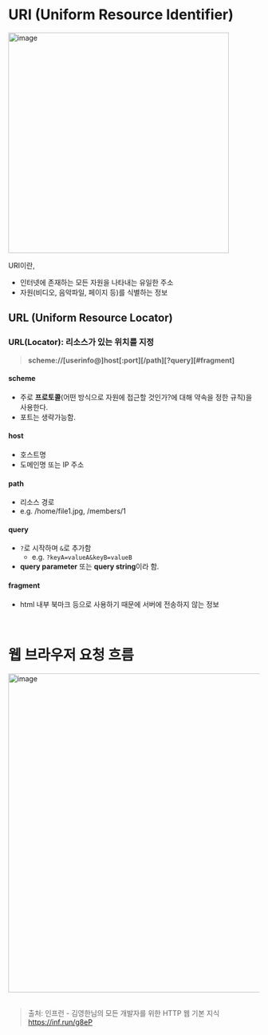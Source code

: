 # URI (Uniform Resource Identifier)

<img width="442" alt="image" src="https://user-images.githubusercontent.com/56334513/170079522-4b9c93de-98fb-4a88-8706-12578fcc7f3d.png">

URI이란,
+ 인터넷에 존재하는 모든 자원을 나타내는 유일한 주소
+ 자원(비디오, 음악파일, 페이지 등)를 식별하는 정보

## URL (Uniform Resource Locator)

### URL(Locator): 리소스가 있는 위치를 지정

> **scheme://[userinfo@]host[:port][/path][?query][#fragment]**

#### scheme
+ 주로 **프로토콜**(어떤 방식으로 자원에 접근할 것인가?에 대해 약속을 정한 규칙)을 사용한다.
+ 포트는 생략가능함.

#### host
+ 호스트명
+ 도메인명 또는 IP 주소

#### path
+ 리소스 경로
+ e.g. /home/file1.jpg, /members/1

#### query
+ `?`로 시작하며 `&`로 추가함
  + e.g. `?keyA=valueA&keyB=valueB`
+ **query parameter** 또는 **query string**이라 함.

#### fragment
+ html 내부 북마크 등으로 사용하기 때문에 서버에 전송하지 않는 정보

<br>

# 웹 브라우저 요청 흐름

<img width="639" alt="image" src="https://user-images.githubusercontent.com/56334513/170081875-7bcba8a9-6296-4135-bdb9-cefada28bcf5.png">

<br>
<br>

> 출처: 인프런 - 김영한님의 모든 개발자를 위한 HTTP 웹 기본 지식 https://inf.run/g8eP